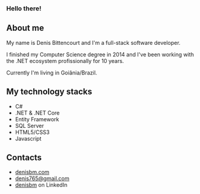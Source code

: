 ### Hello there!

## About me

My name is Denis Bittencourt and I'm a full-stack software developer.

I finished my Computer Science degree in 2014 and I've been working with the .NET ecosystem profissionally for 10 years.

Currently I'm living in Goiânia/Brazil.

## My technology stacks

- C#
- .NET & .NET Core
- Entity Framework
- SQL Server
- HTML5/CSS3
- Javascript

## Contacts

- [denisbm.com](http://denisbm.com)
- [denis765@gmail.com](mailto:denis765@gmail.com)
- [denisbm](https://www.linkedin.com/in/denisbm/) on LinkedIn